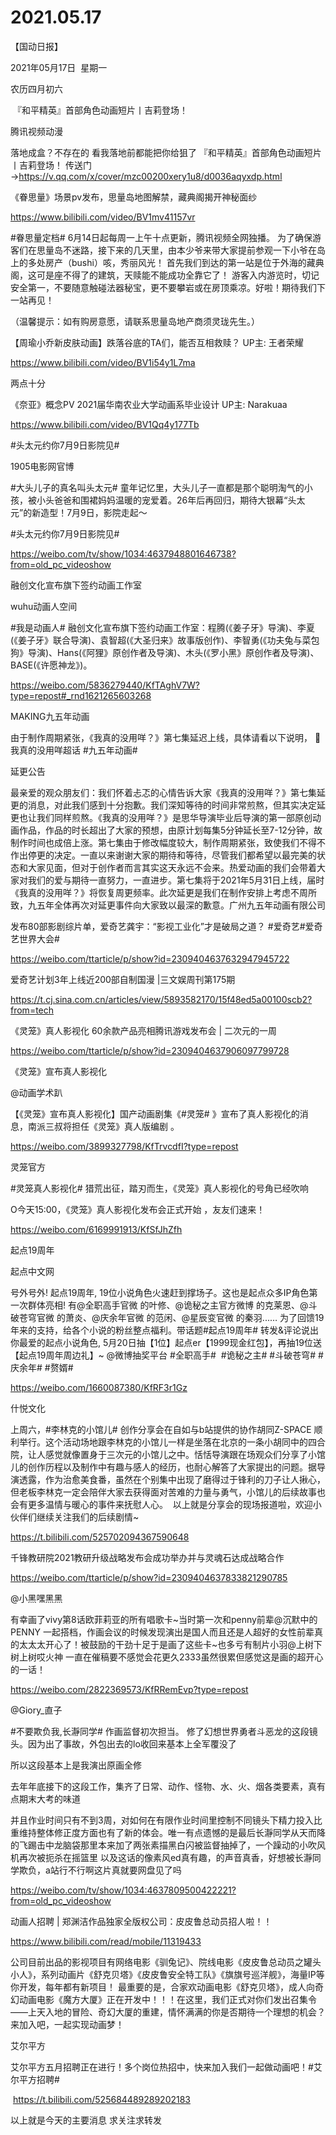 ﻿#  2021.05.17



【国动日报】


2021年05月17日  星期一


农历四月初六


 『和平精英』首部角色动画短片丨吉莉登场！

腾讯视频动漫                 


落地成盒？不存在的
看我落地前都能把你给狙了
『和平精英』首部角色动画短片丨吉莉登场！
传送门→https://v.qq.com/x/cover/mzc00200xery1u8/d0036aqyxdp.html




《眷思量》场景pv发布，思量岛地图解禁，藏典阁揭开神秘面纱

https://www.bilibili.com/video/BV1mv41157vr

#眷思量定档# 6月14日起每周一上午十点更新，腾讯视频全网独播。
为了确保游客们在思量岛不迷路，接下来的几天里，由本少爷来带大家提前参观一下小爷在岛上的多处房产（bushi）咳，秀丽风光！
首先我们到达的第一站是位于外海的藏典阁，这可是座不得了的建筑，天赎能不能成功全靠它了！
游客入内游览时，切记安全第一，不要随意触碰法器秘宝，更不要攀岩或在房顶乘凉。好啦！期待我们下一站再见！


（温馨提示：如有购房意愿，请联系思量岛地产商须灵珑先生。）

【周瑜小乔新皮肤动画】跌落谷底的TA们，能否互相救赎？ UP主: 王者荣耀


https://www.bilibili.com/video/BV1i54y1L7ma

两点十分

《奈亚》概念PV 2021届华南农业大学动画系毕业设计 UP主: Narakuaa

https://www.bilibili.com/video/BV1Qq4y177Tb




#头太元约你7月9日影院见#

1905电影网官博                   


#大头儿子的真名叫头太元# 童年记忆里，大头儿子一直都是那个聪明淘气的小孩，被小头爸爸和围裙妈妈温暖的宠爱着。26年后再回归，期待大银幕“头太元”的新造型！7月9日，影院走起～

#头太元约你7月9日影院见#

https://weibo.com/tv/show/1034:4637948801646738?from=old_pc_videoshow



融创文化宣布旗下签约动画工作室

wuhu动画人空间                      


#我是动画人# 融创文化宣布旗下签约动画工作室：程腾(《姜子牙》导演)、李夏(《姜子牙》联合导演)、袁智超(《大圣归来》故事版创作)、李智勇(《功夫兔与菜包狗》导演)、Hans(《阿狸》原创作者及导演)、木头(《罗小黑》原创作者及导演)、BASE(《许愿神龙》)。

https://weibo.com/5836279440/KfTAghV7W?type=repost#_rnd1621265603268




MAKING九五年动画                


‍由于制作周期紧张，《我真的没用咩？》第七集延迟上线，具体请看以下说明， 我真的没用咩超话 #九五年动画#     


延更公告

最亲爱的观众朋友们：我们怀着忐忑的心情告诉大家《我真的没用咩？》第七集延更的消息，对此我们感到十分抱歉。我们深知等待的时间非常煎熬，但其实决定延更也让我们同样煎熬。《我真的没用咩？》是思华导演毕业后导演的第一部原创动画作品，作品的时长超出了大家的预想，由原计划每集5分钟延长至7-12分钟，故制作时间也成倍上涨。第七集由于修改幅度较大，制作周期紧张，致使我们不得不作出停更的决定。一直以来谢谢大家的期待和等待，尽管我们都希望以最完美的状态和大家见面，但对于创作者而言其实这天永远不会来。热爱动画的我们会带着大家对我们的爱与期待一直努力，一直进步。第七集将于2021年5月31日上线，届时《我真的没用咩？》将恢复周更频率。此次延更是我们在制作安排上考虑不周所致，九五年全体再次对延更事件向大家致以最深的歉意。广州九五年动画有限公司




发布80部影剧综片单，爱奇艺龚宇：“影视工业化”才是破局之道？ #爱奇艺#爱奇艺世界大会#


https://weibo.com/ttarticle/p/show?id=2309404637632947945722

爱奇艺计划3年上线近200部自制国漫 |三文娱周刊第175期

https://t.cj.sina.com.cn/articles/view/5893582170/15f48ed5a00100scb2?from=tech


《灵笼》真人影视化 60余款产品亮相腾讯游戏发布会 | 二次元的一周

https://weibo.com/ttarticle/p/show?id=2309404637906097799728




《灵笼》宣布真人影视化

@动画学术趴    


【《灵笼》宣布真人影视化】国产动画剧集《#灵笼# 》宣布了真人影视化的消息，南派三叔将担任《灵笼》真人版编剧 。

https://weibo.com/3899327798/KfTrvcdfI?type=repost

灵笼官方                            


#灵笼真人影视化# 猎荒出征，踏刃而生，《灵笼》真人影视化的号角已经吹响

O今天15:00，《灵笼》真人影视化发布会正式开始 ，友友们速来！


https://weibo.com/6169991913/KfSfJhZfh




起点19周年

起点中文网


号外号外! 起点19周年, 19位小说角色火速赶到撑场子。这也是起点众多IP角色第一次群体亮相! 有@全职高手官微 的叶修、@诡秘之主官方微博 的克莱恩、@斗破苍穹官微 的萧炎、@庆余年官微 的范闲、@星辰变官微 的秦羽...… 为了回馈19年来的支持，给各个小说的粉丝整点福利。带话题#起点19周年# 转发&评论说出你最爱的起点小说角色, 5月20日抽【1位】起点er【1999现金红包】，再抽19位送【起点19周年周边礼】~ @微博抽奖平台
#全职高手#  #诡秘之主# #斗破苍穹# #庆余年# #赘婿#

https://weibo.com/1660087380/KfRF3r1Gz




什悦文化


上周六，#李林克的小馆儿# 创作分享会在自如与b站提供的协作胡同Z-SPACE 顺利举行。这个活动场地跟李林克的小馆儿一样是坐落在北京的一条小胡同中的四合院，让人感觉就像置身于三次元的小馆儿之中。恬恬导演跟在场观众们分享了小馆儿的创作历程以及制作中有趣与感人的经历，也耐心解答了大家提出的问题。据导演透露，作为治愈美食番，虽然在个别集中出现了磨得过于锋利的刀子让人揪心，但老板李林克一定会陪伴大家去获得面对苦难的力量与勇气，小馆儿的后续故事也会有更多温情与暖心的事件来抚慰人心。 
以上就是分享会的现场报道啦，欢迎小伙伴们继续关注我们的后续剧情~


https://t.bilibili.com/525702094367590648

千锋教研院2021教研升级战略发布会成功举办并与灵魂石达成战略合作

https://weibo.com/ttarticle/p/show?id=2309404637833821290785

@小黑嘿黑黑      


有幸画了vivy第8话欧菲莉亚的所有唱歌卡~当时第一次和penny前辈@沉默中的PENNY 一起搭档，作画会议的时候发现演出是国人而且还是人超好的女性前辈真的太太太开心了！被鼓励的干劲十足于是画了这些卡~也多亏有制片小羽@上树下树上树哎火神 一直在催稿要不感觉会花更久2333虽然很累但感觉这是画的超开心的一话！

https://weibo.com/2822369573/KfRRemEvp?type=repost

@Giory_直子                            

#不要欺负我,长瀞同学# 作画监督初次担当。
修了幻想世界勇者斗恶龙的这段镜头。因为出了事故，外包出去的lo收回来基本上全军覆没了

所以这段基本上是我演出原画全修

去年年底接下的这段工作，集齐了日常、动作、怪物、水、火、烟各类要素，真有点期末大考的味道

并且作业时间只有不到3周，对如何在有限作业时间里控制不同镜头下精力投入比重维持整体修正度方面也有了新的体会。唯一有点遗憾的是最后长瀞同学从天而降的飞踢击中龙脑袋那里本来加了两张素描黑白闪被监督抽掉了，一个躁动的小吹风机再次被扼杀在摇篮里
以及这话的像素风ed真有趣，的声音真香，好想被长瀞同学欺负，a站行不行啊这片真就要网盘见了吗

https://weibo.com/tv/show/1034:4637809500422221?from=old_pc_videoshow


动画人招聘 | 郑渊洁作品独家全版权公司：皮皮鲁总动员招人啦！！

https://www.bilibili.com/read/mobile/11319433


公司目前出品的影视项目有网络电影《驯兔记》、院线电影《皮皮鲁总动员之罐头小人》，系列动画片《舒克贝塔》《皮皮鲁安全特工队》《旗旗号巡洋舰》，海量IP等你开发，每年都有新项目！
最重要的是，合家欢动画电影《舒克贝塔》，成人向奇幻动画电影《魔方大厦》正在开发中！！！在这里，我们正式对你们发出召集令——上天入地的冒险、奇幻大厦的重建，情怀满满的你是否期待一个理想的机会？来加入吧，一起实现动画梦！

艾尔平方


艾尔平方五月招聘正在进行！多个岗位热招中，快来加入我们一起做动画吧！#艾尔平方招聘#

 https://t.bilibili.com/525684489289202183




以上就是今天的主要消息
求关注求转发




























